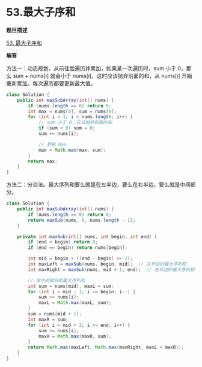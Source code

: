 # 53.最大子序和

**题目描述**

[53. 最大子序和](https://leetcode-cn.com/problems/maximum-subarray/)

**解答**

方法一：动态规划，从前往后遍历并累加，如果某一次遍历时，sum 小于 0，那么 sum + nums[i] 就会小于 nums[i]，这时应该抛弃前面的和，从 nums[i] 开始重新累加。每次遍历都要更新最大值。

```java
class Solution {
    public int maxSubArray(int[] nums) {
        if (nums.length == 0) return 0;
        int max = nums[0], sum = nums[0];
        for (int i = 1; i < nums.length; i++) {
            // sum 小于 0，应该抛弃前面的和
            if (sum < 0) sum = 0;
            sum += nums[i];

            // 更新 max
            max = Math.max(max, sum);
        }
        return max;
    }
}
```

方法二：分治法。最大序列和要么就是在左半边，要么在右半边，要么就是中间部分。

```java
class Solution {
    public int maxSubArray(int[] nums) {
        if (nums.length == 0) return 0;
        return maxSub(nums, 0, nums.length - 1);
    }

    private int maxSub(int[] nums, int begin, int end) {
        if (end < begin) return 0;
        if (end == begin) return nums[begin];

        int mid = begin + ((end - begin) >> 2);
        int maxLeft = maxSub(nums, begin, mid);  // 左半边的最大序列和
        int maxRight = maxSub(nums, mid + 1, end);  // 右半边的最大序列和

        // 求中间部分的最大序列和
        int sum = nums[mid], maxL = sum;
        for (int i = mid - 1; i >= begin; i--) {
            sum += nums[i];
            maxL = Math.max(maxL, sum);
        }
        sum = nums[mid + 1];
        int maxR = sum;
        for (int i = mid + 2; i <= end; i++) {
            sum += nums[i];
            maxR = Math.max(maxR, sum);
        }
        return Math.max(maxLeft, Math.max(maxRight, maxL + maxR));
    }
}
```
